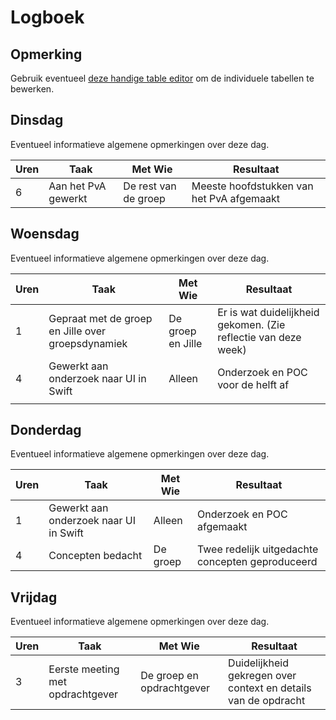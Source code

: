 # Logboek

## Opmerking
Gebruik eventueel [deze handige table editor](https://www.tablesgenerator.com/markdown_tables) om de individuele tabellen te bewerken.

## Dinsdag
Eventueel informatieve algemene opmerkingen over deze dag.

| Uren | Taak                | Met Wie              | Resultaat                                 |
|------|---------------------|----------------------|-------------------------------------------|
| 6    | Aan het PvA gewerkt | De rest van de groep | Meeste hoofdstukken van het PvA afgemaakt |

## Woensdag
Eventueel informatieve algemene opmerkingen over deze dag.

| Uren | Taak | Met Wie | Resultaat |
|------|---------------------------------------------------|-------------------|----------------------------------------------------------------|
| 1 | Gepraat met de groep en Jille over groepsdynamiek | De groep en Jille | Er is wat duidelijkheid gekomen. (Zie reflectie van deze week) |
| 4 | Gewerkt aan onderzoek naar UI in Swift | Alleen | Onderzoek en POC voor de helft af |
|  |  |  |  |

## Donderdag
Eventueel informatieve algemene opmerkingen over deze dag.

| Uren | Taak | Met Wie | Resultaat |
|------|----------------------------------------|----------|--------------------------------------------------|
| 1 | Gewerkt aan onderzoek naar UI in Swift | Alleen | Onderzoek en POC afgemaakt |
| 4 | Concepten bedacht  | De groep | Twee redelijk uitgedachte concepten geproduceerd |

## Vrijdag
Eventueel informatieve algemene opmerkingen over deze dag.

| Uren | Taak | Met Wie | Resultaat |
|------|----------------------------------|---------------------------|----------------------------------------------------------------|
| 3 | Eerste meeting met opdrachtgever | De groep en opdrachtgever | Duidelijkheid gekregen over context en details van de opdracht |
